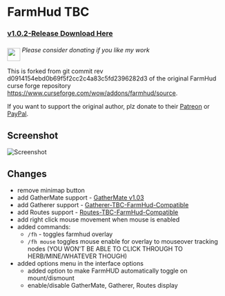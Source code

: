 # FarmHud TBC

### [v1.0.2-Release Download Here](https://github.com/XiconQoo/FarmHud-TBC/releases/download/v1.0-Release/FarmHud-TBC-v1.0-Release.zip)

###### <a target="_blank" rel="noopener noreferrer" href="https://www.paypal.me/xiconqoo/10"><img src="../readme-media/screenshot/Paypal-Donate.png" height="30" style="margin-top:-30px;position:relative;top:20px;"></a> Please consider donating if you like my work

This is forked from git commit rev d0914154ebd0b69f5f2cc2c4a83c5fd2396282d3 of the original  FarmHud curse forge repository https://www.curseforge.com/wow/addons/farmhud/source.

If you want to support the original author, plz donate to their [Patreon](https://www.patreon.com/bePatron?u=12558524) or [PayPal](https://www.curseforge.com/linkout?remoteUrl=https://www.paypal.com/cgi-bin/webscr?return=https://www.curseforge.com/members/hizuro/projects&cancel_return=https://www.curseforge.com/members/hizuro/projects&item_name=Hizuros+AddOns+on+curseforge&cn=Add+special+instructions+to+the+addon+author()&business=paypal@hizuro.de&bn=PP-DonationsBF:btn_donateCC_LG.gif:NonHosted&lc=US&cmd=_donations&rm=1&no_shipping=1&currency_code=EUR).

## Screenshot

![Screenshot](../readme-media/screenshot/sample.jpg)

## Changes

- remove minimap button
- add GatherMate support - [GatherMate v1.03](https://www.wowace.com/projects/gathermate/files/201533)
- add Gatherer support - [Gatherer-TBC-FarmHud-Compatible](https://github.com/XiconQoo/Gatherer-TBC-FarmHud-Compatible)
- add Routes support - [Routes-TBC-FarmHud-Compatible](https://github.com/XiconQoo/Routes-TBC-FarmHud-Compatible)
- add right click mouse movement when mouse is enabled
- added commands:
    - `/fh` - toggles farmhud overlay
    - `/fh mouse` toggles mouse enable for overlay to mouseover tracking nodes (YOU WON'T BE ABLE TO CLICK THROUGH TO HERB/MINE/WHATEVER THOUGH)
- added options menu in the interface options
    - added option to make FarmHUD automatically toggle on mount/dismount
    - enable/disable GatherMate, Gatherer, Routes display